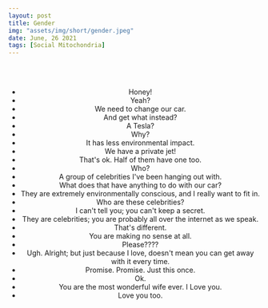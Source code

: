 ```yaml
---
layout: post
title: Gender
img: "assets/img/short/gender.jpeg"
date: June, 26 2021
tags: [Social Mitochondria]
---
```

  
<br><br>
<div align="center">

- Honey!<br>
- Yeah?<br>
- We need to change our car.<br>
- And get what instead?<br>
- A Tesla?<br>
- Why?<br>
- It has less environmental impact.<br>
- We have a private jet!<br>
- That's ok. Half of them have one too.<br>
- Who?<br>
- A group of celebrities I've been hanging out with.<br> 
- What does that have anything to do with our car?<br>
- They are extremely environmentally conscious, and I really want to fit in.<br> 
- Who are these celebrities?<br>
- I can't tell you; you can't keep a secret.<br>
- They are celebrities; you are probably all over the internet as we speak.<br> 
- That's different.<br>
- You are making no sense at all.<br> 
- Please????<br>
- Ugh. Alright; but just because I love, doesn't mean you can get away with it every time.<br> 
- Promise. Promise. Just this once. <br>
- Ok. <br>
- You are the most wonderful wife ever. I Love you.<br>
- Love you too. <br>




</div>
<br><br>
<br><br>
<br><br>
<br><br>
<br><br>
<br><br>  

